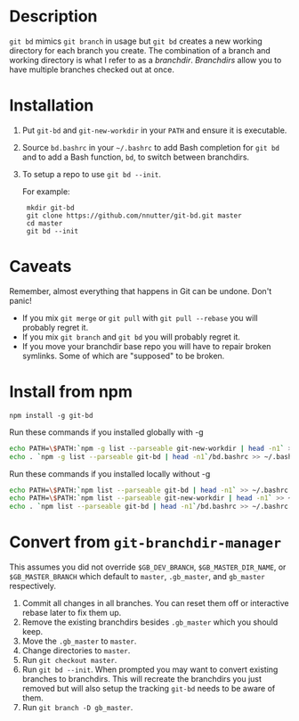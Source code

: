 # Description

`git bd` mimics `git branch` in usage but `git bd` creates a new working directory for each branch you create.  The combination of a branch and working directory is what I refer to as a *branchdir*.  *Branchdirs* allow you to have multiple branches checked out at once.

# Installation

1. Put `git-bd` and `git-new-workdir` in your `PATH` and ensure it is executable.
2. Source `bd.bashrc` in your `~/.bashrc` to add Bash completion for `git bd` and to add a Bash function, `bd`, to switch between branchdirs.
3. To setup a repo to use `git bd --init`.

    For example:

        mkdir git-bd
        git clone https://github.com/nnutter/git-bd.git master
        cd master
        git bd --init


# Caveats

Remember, almost everything that happens in Git can be undone. Don't panic!

- If you mix `git merge` or `git pull` with `git pull --rebase` you will probably regret it.
- If you mix `git branch` and `git bd` you will probably regret it.
- If you move your branchdir base repo you will have to repair broken symlinks. Some of which are "supposed" to be broken.


# Install from npm

`npm install -g git-bd`

Run these commands if you installed globally with -g
```bash
echo PATH=\$PATH:`npm -g list --parseable git-new-workdir | head -n1` >> ~/.bashrc
echo . `npm -g list --parseable git-bd | head -n1`/bd.bashrc >> ~/.bashrc
```

Run these commands if you installed locally without -g
```bash
echo PATH=\$PATH:`npm list --parseable git-bd | head -n1` >> ~/.bashrc
echo PATH=\$PATH:`npm list --parseable git-new-workdir | head -n1` >> ~/.bashrc
echo . `npm list --parseable git-bd | head -n1`/bd.bashrc >> ~/.bashrc
```

# Convert from `git-branchdir-manager`

This assumes you did not override `$GB_DEV_BRANCH`, `$GB_MASTER_DIR_NAME`, or `$GB_MASTER_BRANCH` which default to `master`, `.gb_master`, and `gb_master` respectively.

1. Commit all changes in all branches.  You can reset them off or interactive rebase later to fix them up.
2. Remove the existing branchdirs besides `.gb_master` which you should keep.
3. Move the `.gb_master` to `master`.
4. Change directories to `master`.
5. Run `git checkout master`.
6. Run `git bd --init`.  When prompted you may want to convert existing branches to branchdirs.  This will recreate the branchdirs you just removed but will also setup the tracking `git-bd` needs to be aware of them.
7. Run `git branch -D gb_master`.
